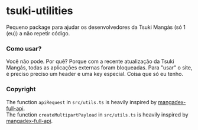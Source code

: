 # tsuki-utilities

Pequeno package para ajudar os desenvolvedores da Tsuki Mangás (só 1 (eu)) a não repetir código.

### Como usar?

Você não pode. Por quê? Porque com a recente atualização da Tsuki Mangás, todas as aplicações externas foram bloqueadas. Para "usar" o site, é preciso preciso um header e uma key especial. Coisa que só eu tenho.

### Copyright

The function <code>apiRequest</code> in <code>src/utils.ts</code> is heavily inspired by [mangadex-full-api](https://github.com/md-y/mangadex-full-api/blob/a26416010a3c2ab10a429a8c2da2cd2870898d80/src/util.js#L46).<br>
The function <code>createMultipartPayload</code> in <code>src/utils.ts</code> is heavily inspired by [mangadex-full-api](https://github.com/md-y/mangadex-full-api/blob/0261f748c7b1d257de80cf24cb32cfefd2c80c1f/src/util.js#L245).
